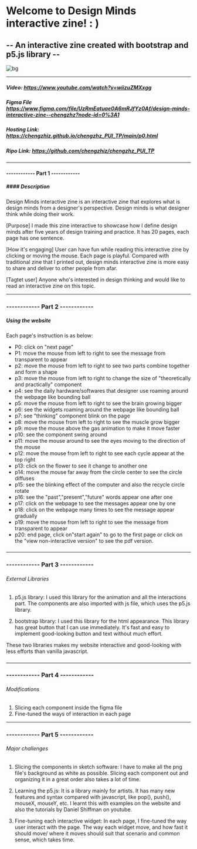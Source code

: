 # Welcome to Design Minds interactive zine! : ) 

## -- An interactive zine created with bootstrap and p5.js library -- 

![bg](https://user-images.githubusercontent.com/99673235/165877989-51b475dc-fa87-421a-9a1f-95f92d32ae92.png)

------



##### Video: https://www.youtube.com/watch?v=wiizuZMXxgg #####  



##### Figma File https://www.figma.com/file/UzRmEatuae0A6mRJfYz0Af/design-minds-interactive-zine--chengzhz?node-id=0%3A1

##### Hosting Link: https://chengzhiz.github.io/chengzhz_PUI_TP/main/p0.html

##### Ripo Link: https://github.com/chengzhiz/chengzhz_PUI_TP



------

#### ------------ Part 1 ------------

##### #### Description ####

Design Minds interactive zine is an interactive zine that explores what is design minds from a designer's perspective. Design minds is what designer think while doing their work. 

[Purpose]  I made this zine interactive to showcase how I define design minds after five years of design training and practice. It has 20 pages, each page has one sentence. 

[How it's engaging]  User can have fun while reading this interactive zine by clicking or moving the mouse. Each page is playful. Compared with traditional zine that I printed out, design minds interactive zine is more easy to share and deliver to other people from afar. 

[Tagtet user]   Anyone who's interested in design thinking and would like to read an interactive zine on this topic.

------

### ------------ Part 2 ------------

##### Using the website ##### 
Each page's instruction is as below:

- P0:  click on "next page"
- P1:  move the mouse from left to right to see the message from transparent to appear
- p2: move the mouse from left to right to see two parts combine together and form a shape
- p3: move the mouse from left to right to change the size of "theoretically and practically" component
- p4: see the daily hardware/softwares that designer use roaming around the webpage like bounding ball
- p5: move the mouse from left to right to see the brain growing bigger
- p6: see the widgets roaming around the webpage like bounding ball
- p7: see "thinking" component blink on the page
- p8: move the mouse from left to right to see the muscle grow bigger
- p9: move the mouse above the gas animation to make it move faster
- p10: see the component swing around
- p11: move the mouse around to see the eyes moving to the direction of the mouse
- p12: move the mouse from left to right to see each cycle appear at the top right
- p13: click on the flower to see it change to another one
- p14: move the mouse far away from the circle center to see the circle diffuses
- p15: see the blinking effect of the computer and also the recycle circle rotate
- p16: see the "past","present","future" words appear one after one
- p17: click on the webpage to see the messages appear one by one
- p18: click on the webpage many times to see the message appear gradually
- p19: move the mouse from left to right to see the message from transparent to appear
- p20: end page, click on"start again" to go to the first page or click on the "view non-interactive version" to see the pdf version.

### 

------

### ------------ Part 3 ------------

###### External Libraries ###### 
1. p5.js library: I used this library for the animation and all the interactions part. The components are also imported with js file, which uses the p5.js library.

2. bootstrap library: I used this library for the html appearance. This library has great button that I can use immediately. It's fast and easy to implement good-looking button and text without much effort.

These two libraries makes my website interactive and good-looking with less efforts than vanilla javascript.

### 

------

### ------------ Part 4 ------------

###### Modifications ###### 

1. Slicing each component inside the figma file
1. Fine-tuned the ways of interaction in each page 



------

### ------------ Part 5 ------------


###### Major challenges ###### 
1. Slicing the components in sketch software: I have to make all the png file's background as white as possible. Slicing each component out and organizing it in a great order also takes a lot of time.

2. Learning the p5.js: It is a library mainly for artists. It has many new features and syntax compared with javascript, like pop(), push(), mouseX, mouseY, etc. I learnt this with examples on the website and also the tutorials by Daniel Shiffman on youtube.

3. Fine-tuning each interactive widget: In each page, I fine-tuned the way user interact with the page. The way each widget move, and how fast it should move/ where it moves should suit that scenario and common sense, which takes time. 







